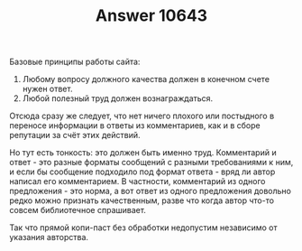 ﻿---
title: "Answer 10643"
se.owner.user_id: 178779
se.owner.display_name: "Pavel Mayorov"
se.owner.link: "https://ru.meta.stackoverflow.com/users/178779/pavel-mayorov"
se.answer_id: 10643
se.question_id: 10628
se.post_type: answer
se.score: 9
se.is_accepted: False
---
<p>Базовые принципы работы сайта:</p>
<ol>
<li>Любому вопросу должного качества должен в конечном счете нужен ответ.</li>
<li>Любой полезный труд должен вознаграждаться.</li>
</ol>
<p>Отсюда сразу же следует, что нет ничего плохого или постыдного в переносе информации в ответы из комментариев, как и в сборе репутации за счёт этих действий.</p>
<p>Но тут есть тонкость: это должен быть именно труд. Комментарий и ответ - это разные форматы сообщений с разными требованиями к ним, и если бы сообщение подходило под формат ответа - вряд ли автор написал его комментарием. В частности, комментарий из одного предложения - это норма, а вот ответ из одного предложения довольно редко можно признать качественным, разве что когда автор что-то совсем библиотечное спрашивает.</p>
<p>Так что прямой копи-паст без обработки недопустим независимо от указания авторства.</p>
